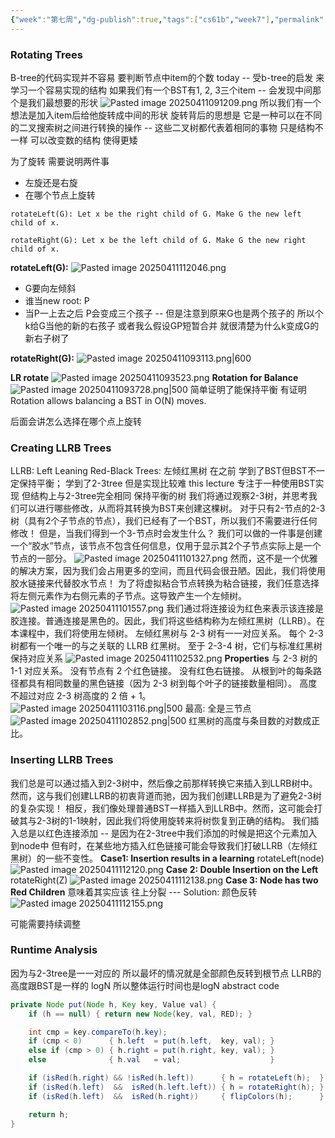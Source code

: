 ```yaml
---
{"week":"第七周","dg-publish":true,"tags":["cs61b","week7"],"permalink":"/CS 61B/Lecture 18 Tree Rotation and Red Black Trees/","dgPassFrontmatter":true,"noteIcon":"","created":"2025-03-28T11:07:21.076+08:00","updated":"2025-04-19T09:51:50.119+08:00"}
---
```


### Rotating Trees
B-tree的代码实现并不容易 要判断节点中item的个数
today -- 受b-tree的启发 来学习一个容易实现的结构
如果我们有一个BST有1, 2, 3三个item  -- 会发现中间那个是我们最想要的形状
![Pasted image 20250411091209.png](/img/user/accessory/Pasted%20image%2020250411091209.png)
所以我们有一个想法是加入item后给他旋转成中间的形状
旋转背后的思想是 它是一种可以在不同的二叉搜索树之间进行转换的操作 -- 这些二叉树都代表着相同的事物 只是结构不一样 可以改变数的结构 使得更矮

为了旋转 需要说明两件事
- 左旋还是右旋
- 在哪个节点上旋转
```
rotateLeft(G): Let x be the right child of G. Make G the new left child of x.
```

```
rotateRight(G): Let x be the left child of G. Make G the new right child of x.
```

**rotateLeft(G):**
![Pasted image 20250411112046.png](/img/user/accessory/Pasted%20image%2020250411112046.png)
- G要向左倾斜
- 谁当new root: P
- 当P一上去之后 P会变成三个孩子 -- 但是注意到原来G也是两个孩子的 所以个k给G当他的新的右孩子
或者我么假设GP短暂合并 就很清楚为什么k变成G的新右子树了

**rotateRight(G):**
![Pasted image 20250411093113.png|600](/img/user/accessory/Pasted%20image%2020250411093113.png)


**LR rotate**
![Pasted image 20250411093523.png](/img/user/accessory/Pasted%20image%2020250411093523.png)
**Rotation for Balance**
![Pasted image 20250411093728.png|500](/img/user/accessory/Pasted%20image%2020250411093728.png)
简单证明了能保持平衡
有证明Rotation allows balancing a BST in O(N) moves.

后面会讲怎么选择在哪个点上旋转

### Creating LLRB Trees
LLRB: Left Leaning Red-Black Trees: 左倾红黑树
在之前 学到了BST但BST不一定保持平衡； 学到了2-3tree 但是实现比较难
this lecture 专注于一种使用BST实现 但结构上与2-3tree完全相同 保持平衡的树
我们将通过观察2-3树，并思考我们可以进行哪些修改，从而将其转换为BST来创建这棵树。
对于只有2-节点的2-3树（具有2个子节点的节点），我们已经有了一个BST，所以我们不需要进行任何修改！
但是，当我们得到一个3-节点时会发生什么？
我们可以做的一件事是创建一个“胶水”节点，该节点不包含任何信息，仅用于显示其2个子节点实际上是一个节点的一部分。
![Pasted image 20250411101327.png](/img/user/accessory/Pasted%20image%2020250411101327.png)
然而，这不是一个优雅的解决方案，因为我们会占用更多的空间，而且代码会很丑陋。因此，我们将使用胶水链接来代替胶水节点！
为了将虚拟粘合节点转换为粘合链接，我们任意选择将左侧元素作为右侧元素的子节点。这导致产生一个左倾树。
![Pasted image 20250411101557.png](/img/user/accessory/Pasted%20image%2020250411101557.png)
我们通过将连接设为红色来表示该连接是胶连接。普通连接是黑色的。因此，我们将这些结构称为左倾红黑树（LLRB）。在本课程中，我们将使用左倾树。
左倾红黑树与 2-3 树有一一对应关系。 每个 2-3 树都有一个唯一的与之关联的 LLRB 红黑树。
至于 2-3-4 树，它们与标准红黑树保持对应关系
![Pasted image 20250411102532.png](/img/user/accessory/Pasted%20image%2020250411102532.png)
**Properties**
与 2-3 树的 1-1 对应关系。
没有节点有 2 个红色链接。
没有红色右链接。
从根到叶的每条路径都具有相同数量的黑色链接（因为 2-3 树到每个叶子的链接数量相同）。
高度不超过对应 2-3 树高度的 2 倍 + 1。
![Pasted image 20250411103116.png|500](/img/user/accessory/Pasted%20image%2020250411103116.png)
最高: 全是三节点
![Pasted image 20250411102852.png|500](/img/user/accessory/Pasted%20image%2020250411102852.png)
红黑树的高度与条目数的对数成正比。
### Inserting LLRB Trees
我们总是可以通过插入到2-3树中，然后像之前那样转换它来插入到LLRB树中。然而，这与我们创建LLRB的初衷背道而驰，因为我们创建LLRB是为了避免2-3树的复杂实现！
相反，我们像处理普通BST一样插入到LLRB中。然而，这可能会打破其与2-3树的1-1映射，因此我们将使用旋转来将树恢复到正确的结构。
我们插入总是以红色连接添加 -- 是因为在2-3tree中我们添加的时候是把这个元素加入到node中
但有时，在某些地方插入红色链接可能会导致我们打破LLRB（左倾红黑树）的一些不变性。
**Case1: Insertion results in a learning**
rotateLeft(node)
![Pasted image 20250411112120.png](/img/user/accessory/Pasted%20image%2020250411112120.png)
**Case 2: Double Insertion on the Left**
rotateRight(Z)
![Pasted image 20250411112138.png](/img/user/accessory/Pasted%20image%2020250411112138.png)
**Case  3: Node has two Red Children**
意味着其实应该 往上分裂 --- Solution: 颜色反转
![Pasted image 20250411112155.png](/img/user/accessory/Pasted%20image%2020250411112155.png)

可能需要持续调整
### Runtime Analysis
因为与2-3tree是一一对应的
所以最坏的情况就是全部颜色反转到根节点
LLRB的高度跟BST是一样的  logN
所以整体运行时间也是logN
abstract code
```java
private Node put(Node h, Key key, Value val) {
    if (h == null) { return new Node(key, val, RED); }

    int cmp = key.compareTo(h.key);
    if (cmp < 0)      { h.left  = put(h.left,  key, val); }
    else if (cmp > 0) { h.right = put(h.right, key, val); }
    else              { h.val   = val;                    }

    if (isRed(h.right) && !isRed(h.left))      { h = rotateLeft(h);  }
    if (isRed(h.left)  &&  isRed(h.left.left)) { h = rotateRight(h); }
    if (isRed(h.left)  &&  isRed(h.right))     { flipColors(h);      } 

    return h;
}
```